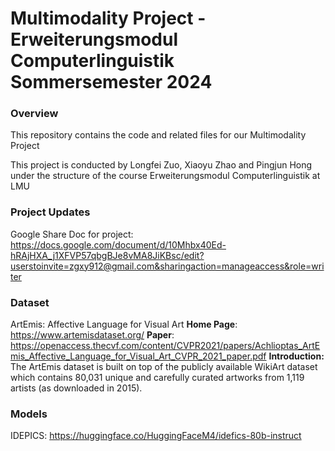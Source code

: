 # Multimodality Project - Erweiterungsmodul Computerlinguistik Sommersemester 2024

### Overview
This repository contains the code and related files for our Multimodality Project

This project is conducted by Longfei Zuo, Xiaoyu Zhao and Pingjun Hong under the structure of the course Erweiterungsmodul Computerlinguistik at LMU

### Project Updates
Google Share Doc for project: https://docs.google.com/document/d/10Mhbx40Ed-hRAjHXA_j1XFVP57qbgBJe8vMA8JiKBsc/edit?userstoinvite=zgxy912@gmail.com&sharingaction=manageaccess&role=writer

### Dataset
ArtEmis: Affective Language for Visual Art
**Home Page**: https://www.artemisdataset.org/
**Paper**: https://openaccess.thecvf.com/content/CVPR2021/papers/Achlioptas_ArtEmis_Affective_Language_for_Visual_Art_CVPR_2021_paper.pdf 
**Introduction:**
The ArtEmis dataset is built on top of the publicly available WikiArt dataset which contains 80,031 unique and carefully curated artworks from 1,119 artists (as downloaded in 2015).

### Models
IDEPICS: https://huggingface.co/HuggingFaceM4/idefics-80b-instruct 

